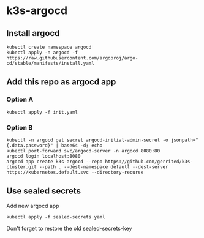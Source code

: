 # k3s-argocd

## Install argocd

```
kubectl create namespace argocd
kubectl apply -n argocd -f https://raw.githubusercontent.com/argoproj/argo-cd/stable/manifests/install.yaml
```

## Add this repo as argocd app
### Option A
```
kubectl apply -f init.yaml
```

### Option B
```
kubectl -n argocd get secret argocd-initial-admin-secret -o jsonpath="{.data.password}" | base64 -d; echo
kubectl port-forward svc/argocd-server -n argocd 8080:80
argocd login localhost:8080
argocd app create k3s-argocd --repo https://github.com/gerrited/k3s-cluster.git --path . --dest-namespace default --dest-server https://kubernetes.default.svc --directory-recurse
```

## Use sealed secrets
Add new argocd app

```
kubectl apply -f sealed-secrets.yaml
```

Don't forget to restore the old sealed-secrets-key
